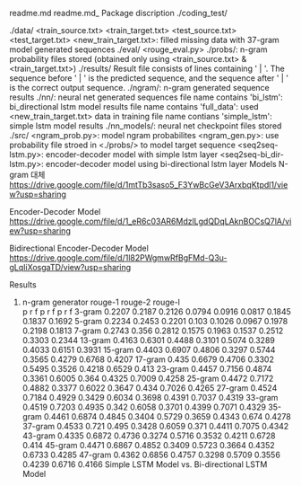 
readme.md
readme.md_
Package discription
./coding_test/

./data/
<train_source.txt>
<train_target.txt>
<test_source.txt>
<test_target.txt>
<new_train_target.txt>: filled missing data with 37-gram model generated sequences
./eval/
<rouge_eval.py>
./probs/: n-gram probability files stored (obtained only using <train_source.txt> & <train_target.txt>)
./results/
Result file consists of lines containing ' | '. The sequence before ' | ' is the predicted sequence, and the sequence after ' | ' is the correct output sequence.
./ngram/: n-gram generated sequence results
./nn/: neural net generated sequences
file name contains 'bi_lstm': bi_directional lstm model results
file name contains 'full_data': used <new_train_target.txt> data in training
file name contians 'simple_lstm': simple lstm model results
./nn_models/: neural net checkpoint files stored
./src/
<ngram_prob.py>: model ngram probabilites
<ngram_gen.py>: use probability file stroed in <./probs/> to model target sequence
<seq2seq-lstm.py>: encoder-decoder model with simple lstm layer
<seq2seq-bi_dir-lstm.py>: encoder-decoder model using bi-directional lstm layer
Models
N-gram 대체 https://drive.google.com/file/d/1mtTb3saso5_F3YwBcGeV3ArxbqKtpdl1/view?usp=sharing

Encoder-Decoder Model https://drive.google.com/file/d/1_eR6c03AR6MdzlLgdQDqLAknBOCsQ7lA/view?usp=sharing

Bidirectional Encoder-Decoder Model https://drive.google.com/file/d/1l82PWgmwRfBgFMd-Q3u-gLqIiXosgaTD/view?usp=sharing

Results
1. n-gram generator
rouge-1			rouge-2			rouge-l		
p	r	f	p	r	f	p	r	f
3-gram	0.2207	0.2187	0.2126	0.0794	0.0916	0.0817	0.1845	0.1837	0.1692
5-gram	0.2234	0.2453	0.2201	0.103	0.1026	0.0967	0.1978	0.2198	0.1813
7-gram	0.2743	0.356	0.2812	0.1575	0.1963	0.1537	0.2512	0.3303	0.2344
13-gram	0.4163	0.6301	0.4488	0.3101	0.5074	0.3289	0.4033	0.6151	0.3931
15-gram	0.4403	0.6907	0.4806	0.3297	0.5744	0.3565	0.4279	0.6768	0.4207
17-gram	0.435	0.6679	0.4706	0.3302	0.5495	0.3526	0.4218	0.6529	0.413
23-gram	0.4457	0.7156	0.4874	0.3361	0.6005	0.364	0.4325	0.7009	0.4258
25-gram	0.4472	0.7172	0.4882	0.3377	0.6022	0.3647	0.434	0.7026	0.4265
27-gram	0.4524	0.7184	0.4929	0.3429	0.6034	0.3698	0.4391	0.7037	0.4319
33-gram	0.4519	0.7203	0.4935	0.342	0.6058	0.3701	0.4399	0.7071	0.4329
35-gram	0.4461	0.6874	0.4845	0.3404	0.5729	0.3659	0.4343	0.674	0.4278
37-gram	0.4533	0.721	0.495	0.3428	0.6059	0.371	0.4411	0.7075	0.4342
43-gram	0.4335	0.6872	0.4736	0.3274	0.5716	0.3532	0.4211	0.6728	0.414
45-gram	0.4471	0.6867	0.4852	0.3409	0.5723	0.3664	0.4352	0.6733	0.4285
47-gram	0.4362	0.6856	0.4757	0.3298	0.5709	0.3556	0.4239	0.6716	0.4166
Simple LSTM Model vs. Bi-directional LSTM Model
